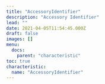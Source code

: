 ```yaml
---
title: "AccessoryIdentifier"
description: "Accessory Identifier"
lead: ""
date: 2021-04-05T11:54:45.000Z
draft: false
images: []
menu:
  docs:
    parent: "characteristic"
toc: true
characteristic:
  name: "AccessoryIdentifier"
---
```

